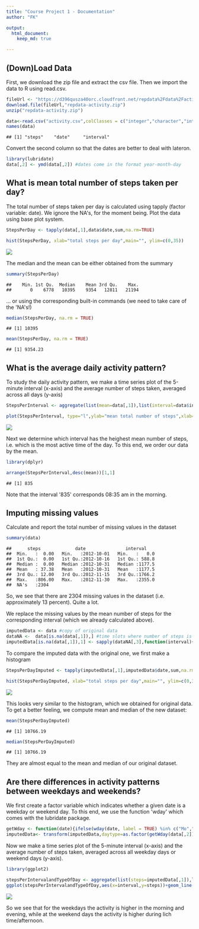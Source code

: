 ```yaml
---
title: "Course Project 1 - Documentation"
author: "FK"

output: 
  html_document:
    keep_md: true

---
```




## (Down)Load Data

First, we download the zip file and extract the csv file. Then we import the data to R using read.csv.


```r
fileUrl <- "https://d396qusza40orc.cloudfront.net/repdata%2Fdata%2Factivity.zip"
download.file(fileUrl,"repdata-activity.zip")
unzip("repdata-activity.zip")

data<-read.csv("activity.csv",colClasses = c("integer","character","integer"))
names(data)
```

```
## [1] "steps"    "date"     "interval"
```

Convert the second column so that the dates are better to deal with lateron.


```r
library(lubridate)
data[,2] <- ymd(data[,2]) #dates come in the format year-month-day
```

## What is mean total number of steps taken per day?

The total number of steps taken per day is calculated using tapply (factor variable: date). We ignore the NA's, for the moment being. Plot the data using base plot system.


```r
StepsPerDay <- tapply(data[,1],data$date,sum,na.rm=TRUE)

hist(StepsPerDay, xlab="total steps per day",main="", ylim=c(0,35))
```

![](P1_template_files/figure-html/unnamed-chunk-2-1.png)<!-- -->

The median and the mean can be either obtained from the summary


```r
summary(StepsPerDay)
```

```
##    Min. 1st Qu.  Median    Mean 3rd Qu.    Max. 
##       0    6778   10395    9354   12811   21194
```

... or using the corresponding built-in commands (we need to take care of the 'NA's!)


```r
median(StepsPerDay, na.rm = TRUE)
```

```
## [1] 10395
```

```r
mean(StepsPerDay, na.rm = TRUE)
```

```
## [1] 9354.23
```

## What is the average daily activity pattern?

To study the daily activity pattern, we make a time series plot of the 5-minute interval (x-axis) and the average number of steps taken, averaged across all days (y-axis)


```r
StepsPerInterval <- aggregate(list(mean=data[,1]),list(interval=data$interval),mean,na.rm=TRUE)

plot(StepsPerInterval, type="l",ylab="mean total number of steps",xlab="time of the day (format: hhmm)")
```

![](P1_template_files/figure-html/unnamed-chunk-5-1.png)<!-- -->

Next we determine which interval has the heighest mean number of steps, i.e. which is the most active time of the day. To this end, we order our data by the mean.


```r
library(dplyr)

arrange(StepsPerInterval,desc(mean))[1,1]
```

```
## [1] 835
```
Note that the interval '835' corresponds 08:35 am in the morning.

## Imputing missing values

Calculate and report the total number of missing values in the dataset


```r
summary(data)
```

```
##      steps             date               interval     
##  Min.   :  0.00   Min.   :2012-10-01   Min.   :   0.0  
##  1st Qu.:  0.00   1st Qu.:2012-10-16   1st Qu.: 588.8  
##  Median :  0.00   Median :2012-10-31   Median :1177.5  
##  Mean   : 37.38   Mean   :2012-10-31   Mean   :1177.5  
##  3rd Qu.: 12.00   3rd Qu.:2012-11-15   3rd Qu.:1766.2  
##  Max.   :806.00   Max.   :2012-11-30   Max.   :2355.0  
##  NA's   :2304
```
So, we see that there are 2304 missing values in the dataset (i.e. approximately 13 percent). Quite a lot.

We replace the missing values by the mean number of steps for the corresponding interval (which we already calculated above).


```r
imputedData <- data #copy of original data
dataNA <-  data[is.na(data[,1]),] #time slots where number of steps is missing
imputedData[is.na(data[,1]),1] <- sapply(dataNA[,3],function(interval){StepsPerInterval[which(StepsPerInterval[,1] == interval,arr.ind=TRUE),2]})
```

To compare the imputed data with the original one, we first make a histogram


```r
StepsPerDayImputed <- tapply(imputedData[,1],imputedData$date,sum,na.rm=TRUE)

hist(StepsPerDayImputed, xlab="total steps per day",main="", ylim=c(0,35))
```

![](P1_template_files/figure-html/unnamed-chunk-9-1.png)<!-- -->

This looks very similar to the histogram, which we obtained for original data. To get a better feeling, we compute mean and median of the new dataset:


```r
mean(StepsPerDayImputed)
```

```
## [1] 10766.19
```

```r
median(StepsPerDayImputed)
```

```
## [1] 10766.19
```
They are almost equal to the mean and median of our original dataset.

## Are there differences in activity patterns between weekdays and weekends?

We first create a factor variable which indicates whether a given date is a weekday or weekend day. To this end, we use the function 'wday' which comes with the lubridate package.


```r
getWday <- function(date){ifelse(wday(date, label = TRUE) %in% c("Mo","Di","Mi","Do","Fr"),"weekday","weekend")}
imputedData<- transform(imputedData,daytype=as.factor(getWday(data[,2])))
```

Now we make a time series plot of the 5-minute interval (x-axis) and the average number of steps taken, averaged across all weekday days or weekend days (y-axis).


```r
library(ggplot2)

stepsPerIntervalandTypeOfDay <- aggregate(list(steps=imputedData[,1]),list(interval=imputedData[,3],type=imputedData[,4]),mean)
ggplot(stepsPerIntervalandTypeOfDay,aes(x=interval,y=steps))+geom_line(aes(color=type))
```

![](P1_template_files/figure-html/unnamed-chunk-12-1.png)<!-- -->

So we see that for the weekdays the activity is higher in the morning and evening, while at the weekend days the activity is higher during lich time/afternoon.
